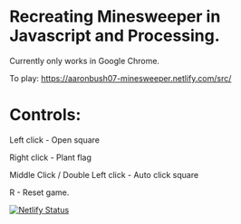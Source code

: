 # Recreating Minesweeper in Javascript and Processing. 
Currently only works in Google Chrome. 

To play:
https://aaronbush07-minesweeper.netlify.com/src/

# Controls:

Left click - Open square

Right click - Plant flag

Middle Click / Double Left click - Auto click square

R - Reset game.


[![Netlify Status](https://api.netlify.com/api/v1/badges/8b4c5f50-90ac-4182-b038-686ab991cee7/deploy-status)](https://app.netlify.com/sites/hungry-sinoussi-0a9efe/deploys)
